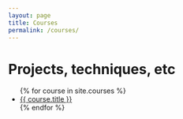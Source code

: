 ```yaml
---
layout: page
title: Courses
permalink: /courses/
---
```


# Projects, techniques, etc

<ul>
    {% for course in site.courses %}
      <li><a href="{{ course.url | relative_url }}">{{ course.title }}</a></li>
    {% endfor %}
</ul>